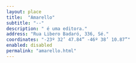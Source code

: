 ```yaml
---
layout: place
title:  "Amarello"
subtitle: "--"
description: " é uma editora."
address: "Rua Libero Badaró, 336, Sé."
coordinates: "-23º 32’ 47.84” -46º 38’ 10.87”"
enabled: disabled
permalink: "amarello.html"
---
```

